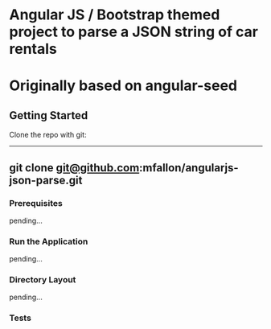 # Angular JS / Bootstrap themed project to parse a JSON string of car rentals
# Originally based on angular-seed


## Getting Started

Clone the repo with git:

------------------------
git clone git@github.com:mfallon/angularjs-json-parse.git
-----------------------

### Prerequisites
pending...
### Run the Application
pending...
### Directory Layout
pending...
### Tests
